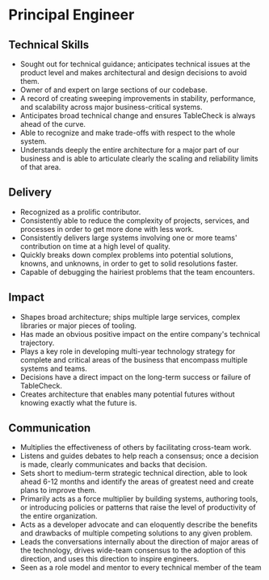 # Principal Engineer

## Technical Skills

- Sought out for technical guidance; anticipates technical issues at the product level and makes architectural and design decisions to avoid them.
- Owner of and expert on large sections of our codebase.
- A record of creating sweeping improvements in stability, performance, and scalability across major business-critical systems.
- Anticipates broad technical change and ensures TableCheck is always ahead of the curve.
- Able to recognize and make trade-offs with respect to the whole system.
- Understands deeply the entire architecture for a major part of our business and is able to articulate clearly the scaling and reliability limits of that area.

## Delivery

- Recognized as a prolific contributor.
- Consistently able to reduce the complexity of projects, services, and processes in order to get more done with less work.
- Consistently delivers large systems involving one or more teams' contribution on time at a high level of quality.
- Quickly breaks down complex problems into potential solutions, knowns, and unknowns, in order to get to solid resolutions faster.
- Capable of debugging the hairiest problems that the team encounters.

## Impact

- Shapes broad architecture; ships multiple large services, complex libraries or major pieces of tooling.
- Has made an obvious positive impact on the entire company's technical trajectory.
- Plays a key role in developing multi-year technology strategy for complete and critical areas of the business that encompass multiple systems and teams.
- Decisions have a direct impact on the long-term success or failure of TableCheck.
- Creates architecture that enables many potential futures without knowing exactly what the future is.

## Communication

- Multiplies the effectiveness of others by facilitating cross-team work.
- Listens and guides debates to help reach a consensus; once a decision is made, clearly communicates and backs that decision.
- Sets short to medium-term strategic technical direction, able to look ahead 6-12 months and identify the areas of greatest need and create plans to improve them.
- Primarily acts as a force multiplier by building systems, authoring tools, or introducing policies or patterns that raise the level of productivity of the entire organization.
- Acts as a developer advocate and can eloquently describe the benefits and drawbacks of multiple competing solutions to any given problem.
- Leads the conversations internally about the direction of major areas of the technology, drives wide-team consensus to the adoption of this direction, and uses this direction to inspire engineers.
- Seen as a role model and mentor to every technical member of the team

